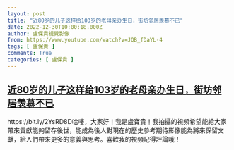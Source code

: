 ```yaml
---
layout: post
title: "近80岁的儿子这样给103岁的老母亲办生日，街坊邻居羡慕不已"
date: 2022-12-30T10:00:18.000Z
author: 盧保貴視覺影像
from: https://www.youtube.com/watch?v=JQB_fDaYL-4
tags: [ 盧保貴 ]
comments: True
categories: [ 盧保貴 ]
---
```

<!--1672394418000-->
[近80岁的儿子这样给103岁的老母亲办生日，街坊邻居羡慕不已](https://www.youtube.com/watch?v=JQB_fDaYL-4)
------

<div>
https://bit.ly/2YsRD8D哈嘍，大家好！我是盧寶貴！我拍攝的視頻希望能給大家帶來貢獻能夠留存後世，能成為後人對現在的歷史參考期待影像能為將來保留文獻，給人們帶來更多的意義與思考。喜歡我的視頻記得評論哦！
</div>

